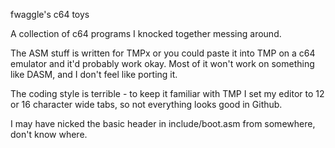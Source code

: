 fwaggle's c64 toys

A collection of c64 programs I knocked together messing around.

The ASM stuff is written for TMPx or you could paste it into TMP on a c64
emulator and it'd probably work okay. Most of it won't work on something
like DASM, and I don't feel like porting it.

The coding style is terrible - to keep it familiar with TMP I set my editor
to 12 or 16 character wide tabs, so not everything looks good in Github.

I may have nicked the basic header in include/boot.asm from somewhere,
don't know where.